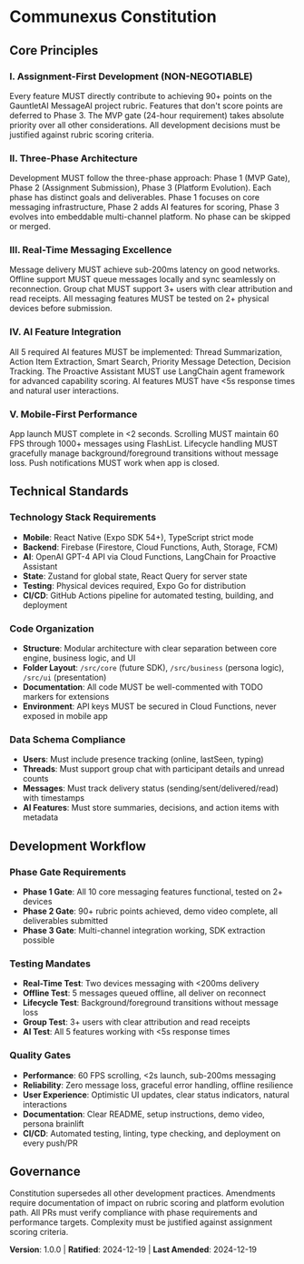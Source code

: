 <!-- 
Sync Impact Report:
Version change: 0.0.0 → 1.0.0 (initial constitution)
Modified principles: N/A (new constitution)
Added sections: Core Principles, Technical Standards, Development Workflow, Governance
Removed sections: N/A (new constitution)
Templates requiring updates: 
  ✅ plan-template.md - Constitution Check section updated
  ⚠ pending - spec-template.md (no constitution references found)
  ⚠ pending - tasks-template.md (no constitution references found)
Follow-up TODOs: None
-->

# Communexus Constitution

## Core Principles

### I. Assignment-First Development (NON-NEGOTIABLE)
Every feature MUST directly contribute to achieving 90+ points on the GauntletAI MessageAI project rubric. Features that don't score points are deferred to Phase 3. The MVP gate (24-hour requirement) takes absolute priority over all other considerations. All development decisions must be justified against rubric scoring criteria.

### II. Three-Phase Architecture
Development MUST follow the three-phase approach: Phase 1 (MVP Gate), Phase 2 (Assignment Submission), Phase 3 (Platform Evolution). Each phase has distinct goals and deliverables. Phase 1 focuses on core messaging infrastructure, Phase 2 adds AI features for scoring, Phase 3 evolves into embeddable multi-channel platform. No phase can be skipped or merged.

### III. Real-Time Messaging Excellence
Message delivery MUST achieve sub-200ms latency on good networks. Offline support MUST queue messages locally and sync seamlessly on reconnection. Group chat MUST support 3+ users with clear attribution and read receipts. All messaging features MUST be tested on 2+ physical devices before submission.

### IV. AI Feature Integration
All 5 required AI features MUST be implemented: Thread Summarization, Action Item Extraction, Smart Search, Priority Message Detection, Decision Tracking. The Proactive Assistant MUST use LangChain agent framework for advanced capability scoring. AI features MUST have <5s response times and natural user interactions.

### V. Mobile-First Performance
App launch MUST complete in <2 seconds. Scrolling MUST maintain 60 FPS through 1000+ messages using FlashList. Lifecycle handling MUST gracefully manage background/foreground transitions without message loss. Push notifications MUST work when app is closed.

## Technical Standards

### Technology Stack Requirements
- **Mobile**: React Native (Expo SDK 54+), TypeScript strict mode
- **Backend**: Firebase (Firestore, Cloud Functions, Auth, Storage, FCM)
- **AI**: OpenAI GPT-4 API via Cloud Functions, LangChain for Proactive Assistant
- **State**: Zustand for global state, React Query for server state
- **Testing**: Physical devices required, Expo Go for distribution
- **CI/CD**: GitHub Actions pipeline for automated testing, building, and deployment

### Code Organization
- **Structure**: Modular architecture with clear separation between core engine, business logic, and UI
- **Folder Layout**: `/src/core` (future SDK), `/src/business` (persona logic), `/src/ui` (presentation)
- **Documentation**: All code MUST be well-commented with TODO markers for extensions
- **Environment**: API keys MUST be secured in Cloud Functions, never exposed in mobile app

### Data Schema Compliance
- **Users**: Must include presence tracking (online, lastSeen, typing)
- **Threads**: Must support group chat with participant details and unread counts
- **Messages**: Must track delivery status (sending/sent/delivered/read) with timestamps
- **AI Features**: Must store summaries, decisions, and action items with metadata

## Development Workflow

### Phase Gate Requirements
- **Phase 1 Gate**: All 10 core messaging features functional, tested on 2+ devices
- **Phase 2 Gate**: 90+ rubric points achieved, demo video complete, all deliverables submitted
- **Phase 3 Gate**: Multi-channel integration working, SDK extraction possible

### Testing Mandates
- **Real-Time Test**: Two devices messaging with <200ms delivery
- **Offline Test**: 5 messages queued offline, all deliver on reconnect
- **Lifecycle Test**: Background/foreground transitions without message loss
- **Group Test**: 3+ users with clear attribution and read receipts
- **AI Test**: All 5 features working with <5s response times

### Quality Gates
- **Performance**: 60 FPS scrolling, <2s launch, sub-200ms messaging
- **Reliability**: Zero message loss, graceful error handling, offline resilience
- **User Experience**: Optimistic UI updates, clear status indicators, natural interactions
- **Documentation**: Clear README, setup instructions, demo video, persona brainlift
- **CI/CD**: Automated testing, linting, type checking, and deployment on every push/PR

## Governance

Constitution supersedes all other development practices. Amendments require documentation of impact on rubric scoring and platform evolution path. All PRs must verify compliance with phase requirements and performance targets. Complexity must be justified against assignment scoring criteria.

**Version**: 1.0.0 | **Ratified**: 2024-12-19 | **Last Amended**: 2024-12-19